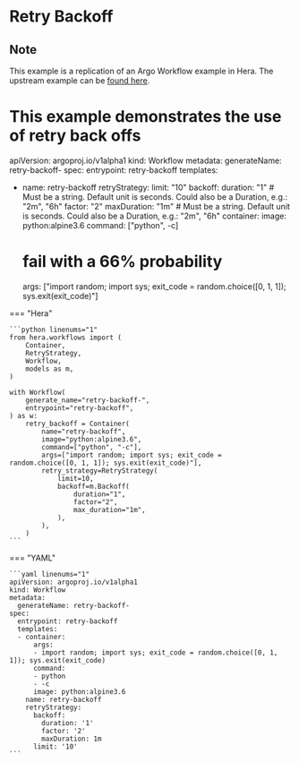 # Retry Backoff

## Note

This example is a replication of an Argo Workflow example in Hera.
The upstream example can be [found here](https://github.com/argoproj/argo-workflows/blob/main/examples/retry-backoff.yaml).

# This example demonstrates the use of retry back offs
apiVersion: argoproj.io/v1alpha1
kind: Workflow
metadata:
  generateName: retry-backoff-
spec:
  entrypoint: retry-backoff
  templates:
  - name: retry-backoff
    retryStrategy:
      limit: "10"
      backoff:
        duration: "1"       # Must be a string. Default unit is seconds. Could also be a Duration, e.g.: "2m", "6h"
        factor: "2"
        maxDuration: "1m" # Must be a string. Default unit is seconds. Could also be a Duration, e.g.: "2m", "6h"
    container:
      image: python:alpine3.6
      command: ["python", -c]
      # fail with a 66% probability
      args: ["import random; import sys; exit_code = random.choice([0, 1, 1]); sys.exit(exit_code)"]


=== "Hera"

    ```python linenums="1"
    from hera.workflows import (
        Container,
        RetryStrategy,
        Workflow,
        models as m,
    )

    with Workflow(
        generate_name="retry-backoff-",
        entrypoint="retry-backoff",
    ) as w:
        retry_backoff = Container(
            name="retry-backoff",
            image="python:alpine3.6",
            command=["python", "-c"],
            args=["import random; import sys; exit_code = random.choice([0, 1, 1]); sys.exit(exit_code)"],
            retry_strategy=RetryStrategy(
                limit=10,
                backoff=m.Backoff(
                    duration="1",
                    factor="2",
                    max_duration="1m",
                ),
            ),
        )
    ```

=== "YAML"

    ```yaml linenums="1"
    apiVersion: argoproj.io/v1alpha1
    kind: Workflow
    metadata:
      generateName: retry-backoff-
    spec:
      entrypoint: retry-backoff
      templates:
      - container:
          args:
          - import random; import sys; exit_code = random.choice([0, 1, 1]); sys.exit(exit_code)
          command:
          - python
          - -c
          image: python:alpine3.6
        name: retry-backoff
        retryStrategy:
          backoff:
            duration: '1'
            factor: '2'
            maxDuration: 1m
          limit: '10'
    ```

